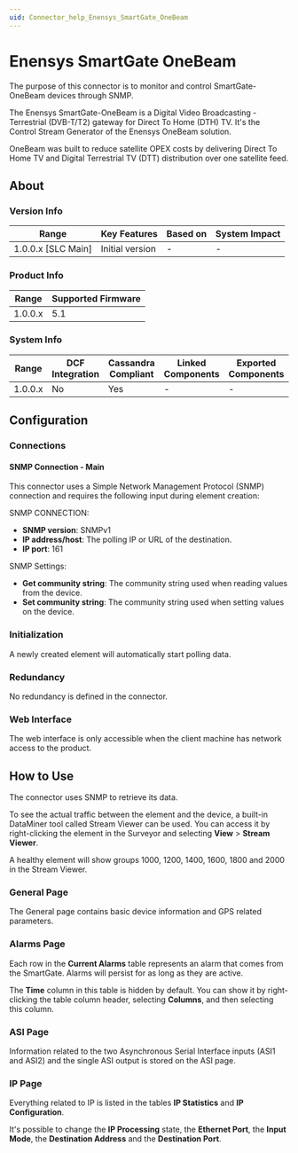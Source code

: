 ```yaml
---
uid: Connector_help_Enensys_SmartGate_OneBeam
---
```


# Enensys SmartGate OneBeam

The purpose of this connector is to monitor and control SmartGate-OneBeam devices through SNMP.

The Enensys SmartGate-OneBeam is a Digital Video Broadcasting - Terrestrial (DVB-T/T2) gateway for Direct To Home (DTH) TV. It's the Control Stream Generator of the Enensys OneBeam solution.

OneBeam was built to reduce satellite OPEX costs by delivering Direct To Home TV and Digital Terrestrial TV (DTT) distribution over one satellite feed.

## About

### Version Info

| Range              | Key Features    | Based on | System Impact |
|--------------------|-----------------|----------|---------------|
| 1.0.0.x [SLC Main] | Initial version | -        | -             |

### Product Info

| Range   | Supported Firmware |
|---------|--------------------|
| 1.0.0.x | 5.1				   |

### System Info

| Range   | DCF Integration | Cassandra Compliant | Linked Components | Exported Components |
|---------|-----------------|---------------------|-------------------|---------------------|
| 1.0.0.x | No              | Yes                 | -                 | -                   |

## Configuration

### Connections

#### SNMP Connection - Main

This connector uses a Simple Network Management Protocol (SNMP) connection and requires the following input during element creation:

SNMP CONNECTION:

- **SNMP version**: SNMPv1
- **IP address/host**: The polling IP or URL of the destination.
- **IP port**: 161

SNMP Settings:

- **Get community string**: The community string used when reading values from the device.
- **Set community string**: The community string used when setting values on the device.

### Initialization

A newly created element will automatically start polling data.

### Redundancy

No redundancy is defined in the connector.

### Web Interface

The web interface is only accessible when the client machine has network access to the product.

## How to Use

The connector uses SNMP to retrieve its data.

To see the actual traffic between the element and the device, a built-in DataMiner tool called Stream Viewer can be used. You can access it by right-clicking the element in the Surveyor and selecting **View** > **Stream Viewer**.

A healthy element will show groups 1000, 1200, 1400, 1600, 1800 and 2000 in the Stream Viewer.

### General Page

The General page contains basic device information and GPS related parameters.

### Alarms Page

Each row in the **Current Alarms** table represents an alarm that comes from the SmartGate. Alarms will persist for as long as they are active.

The **Time** column in this table is hidden by default. You can show it by right-clicking the table column header, selecting **Columns**, and then selecting this column.

### ASI Page

Information related to the two Asynchronous Serial Interface inputs (ASI1 and ASI2) and the single ASI output is stored on the ASI page.

### IP Page

Everything related to IP is listed in the tables **IP Statistics** and **IP Configuration**.

It's possible to change the **IP Processing** state, the **Ethernet Port**, the **Input Mode**, the **Destination Address** and the **Destination Port**.
